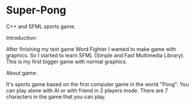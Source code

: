# Super-Pong
C++ and SFML sports game.

Introduction:

After finishing my text game Word Fighter I wanted to make game with graphics.
So I started to learn SFML (Simple and Fast Multimedia Library).
This is my first bigger game with normal graphics. 

About game:

It's sports game based on the first computer game in the world "Pong".
You can play alone with AI or with friend in 2 players mode. There are 7 characters in the game that you can play.
